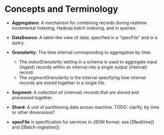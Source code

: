 Concepts and Terminology
========================

-   **Aggregators:** A mechanism for combining records during realtime incremental indexing, Hadoop batch indexing, and in queries.
-   **DataSource:** A table-like view of data; specified in a “specFile” and in a query.
-   **Granularity:** The time interval corresponding to aggregation by time.
    -   The *indexGranularity* setting in a schema is used to aggregate input (ingest) records within an interval into a single output (internal) record.
    -   The *segmentGranularity* is the interval specifying how internal records are stored together in a single file.

-   **Segment:** A collection of (internal) records that are stored and processed together.
-   **Shard:** A unit of partitioning data across machine. TODO: clarify; by time or other dimensions?
-   **specFile** is specification for services in JSON format; see [[Realtime]] and [[Batch-ingestion]]
